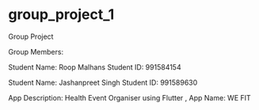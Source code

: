 # group_project_1

Group Project

Group Members:

Student Name: Roop Malhans
Student ID: 991584154

Student Name: Jashanpreet Singh
Student ID: 991589630

App Description: 
Health Event Organiser using Flutter ,
App Name: WE FIT
